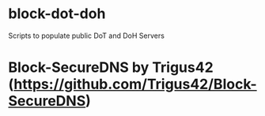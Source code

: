 # block-dot-doh
Scripts to populate public DoT and DoH Servers

# Block-SecureDNS by Trigus42 (https://github.com/Trigus42/Block-SecureDNS)
